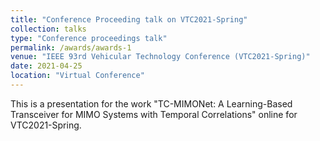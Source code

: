 ```yaml
---
title: "Conference Proceeding talk on VTC2021-Spring"
collection: talks
type: "Conference proceedings talk"
permalink: /awards/awards-1
venue: "IEEE 93rd Vehicular Technology Conference (VTC2021-Spring)"
date: 2021-04-25
location: "Virtual Conference"
---
```


This is a presentation for the work "TC-MIMONet: A Learning-Based Transceiver for MIMO Systems with Temporal Correlations" online for VTC2021-Spring.

